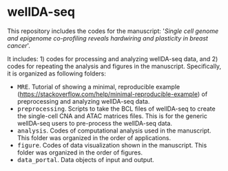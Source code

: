 # wellDA-seq

This repository includes the codes for the manuscript: '*Single cell genome and epigenome co-profiling reveals hardwiring and plasticity in breast cancer*'. 

It includes: 1) codes for processing and analyzing wellDA-seq data, and 2) codes for repeating the analysis and figures in the manuscript. Specifically, it is organized as following folders: 
- <kbd>MRE</kbd>. Tutorial of showing a minimal, reproducible example (https://stackoverflow.com/help/minimal-reproducible-example) of preprocessing and analyzing wellDA-seq data. 
- <kbd>preprocessing</kbd>. Scripts to take the BCL files of wellDA-seq to create the single-cell CNA and ATAC matrices files. This is for the generic wellDA-seq users to pre-process the wellDA-seq data.
- <kbd>analysis</kbd>. Codes of computational analysis used in the manuscript. This folder was organized in the order of applications. 
- <kbd>figure</kbd>. Codes of data visualization shown in the manuscript. This folder was organized in the order of figures. 
- <kbd>data_portal</kbd>. Data objects of input and output. 

